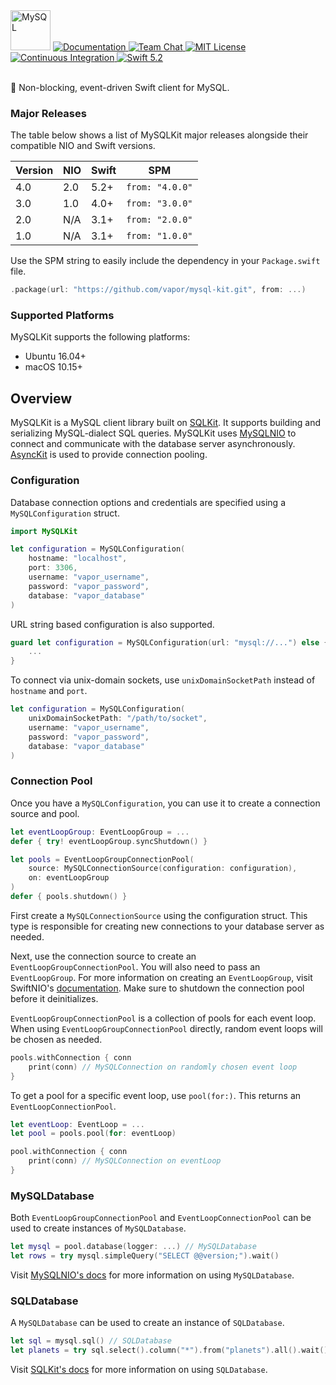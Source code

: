<img src="https://user-images.githubusercontent.com/1342803/75589537-fbfc9100-5a48-11ea-8732-e75dfe32e338.png" height="64" alt="MySQL">

<a href="https://docs.vapor.codes/4.0/">
    <img src="http://img.shields.io/badge/read_the-docs-2196f3.svg" alt="Documentation">
</a>
<a href="https://discord.gg/vapor">
    <img src="https://img.shields.io/discord/431917998102675485.svg" alt="Team Chat">
</a>
<a href="LICENSE">
    <img src="http://img.shields.io/badge/license-MIT-brightgreen.svg" alt="MIT License">
</a>
<a href="https://github.com/vapor/sql-kit/actions">
    <img src="https://github.com/vapor/sql-kit/workflows/test/badge.svg" alt="Continuous Integration">
</a>
<a href="https://swift.org">
    <img src="http://img.shields.io/badge/swift-5.2-brightgreen.svg" alt="Swift 5.2">
</a>
<br>
<br>

🐬 Non-blocking, event-driven Swift client for MySQL.

### Major Releases

The table below shows a list of MySQLKit major releases alongside their compatible NIO and Swift versions. 

|Version|NIO|Swift|SPM|
|---|---|---|---|
|4.0|2.0|5.2+|`from: "4.0.0"`|
|3.0|1.0|4.0+|`from: "3.0.0"`|
|2.0|N/A|3.1+|`from: "2.0.0"`|
|1.0|N/A|3.1+|`from: "1.0.0"`|

Use the SPM string to easily include the dependency in your `Package.swift` file.

```swift
.package(url: "https://github.com/vapor/mysql-kit.git", from: ...)
```

### Supported Platforms

MySQLKit supports the following platforms:

- Ubuntu 16.04+
- macOS 10.15+

## Overview

MySQLKit is a MySQL client library built on [SQLKit](https://github.com/vapor/sql-kit). It supports building and serializing MySQL-dialect SQL queries. MySQLKit uses [MySQLNIO](https://github.com/vapor/mysql-nio) to connect and communicate with the database server asynchronously. [AsyncKit](https://github.com/vapor/async-kit) is used to provide connection pooling. 

### Configuration

Database connection options and credentials are specified using a `MySQLConfiguration` struct. 

```swift
import MySQLKit

let configuration = MySQLConfiguration(
    hostname: "localhost",
    port: 3306,
    username: "vapor_username",
    password: "vapor_password",
    database: "vapor_database"
)
```

URL string based configuration is also supported.

```swift
guard let configuration = MySQLConfiguration(url: "mysql://...") else {
    ...
}
```

To connect via unix-domain sockets, use `unixDomainSocketPath` instead of `hostname` and `port`.

```swift
let configuration = MySQLConfiguration(
    unixDomainSocketPath: "/path/to/socket",
    username: "vapor_username",
    password: "vapor_password",
    database: "vapor_database"
)
```

### Connection Pool

Once you have a `MySQLConfiguration`, you can use it to create a connection source and pool.

```swift
let eventLoopGroup: EventLoopGroup = ...
defer { try! eventLoopGroup.syncShutdown() }

let pools = EventLoopGroupConnectionPool(
    source: MySQLConnectionSource(configuration: configuration), 
    on: eventLoopGroup
)
defer { pools.shutdown() }
```

First create a `MySQLConnectionSource` using the configuration struct. This type is responsible for creating new connections to your database server as needed.

Next, use the connection source to create an `EventLoopGroupConnectionPool`. You will also need to pass an `EventLoopGroup`. For more information on creating an `EventLoopGroup`, visit SwiftNIO's [documentation](https://apple.github.io/swift-nio/docs/current/NIO/index.html). Make sure to shutdown the connection pool before it deinitializes. 

`EventLoopGroupConnectionPool` is a collection of pools for each event loop. When using `EventLoopGroupConnectionPool` directly, random event loops will be chosen as needed.

```swift
pools.withConnection { conn 
    print(conn) // MySQLConnection on randomly chosen event loop
}
```

To get a pool for a specific event loop, use `pool(for:)`. This returns an `EventLoopConnectionPool`. 

```swift
let eventLoop: EventLoop = ...
let pool = pools.pool(for: eventLoop)

pool.withConnection { conn
    print(conn) // MySQLConnection on eventLoop
}
```

### MySQLDatabase

Both `EventLoopGroupConnectionPool` and `EventLoopConnectionPool` can be used to create instances of `MySQLDatabase`.

```swift
let mysql = pool.database(logger: ...) // MySQLDatabase
let rows = try mysql.simpleQuery("SELECT @@version;").wait()
```

Visit [MySQLNIO's docs](https://github.com/vapor/mysql-nio) for more information on using `MySQLDatabase`.

### SQLDatabase

A `MySQLDatabase` can be used to create an instance of `SQLDatabase`.

```swift
let sql = mysql.sql() // SQLDatabase
let planets = try sql.select().column("*").from("planets").all().wait()
```

Visit [SQLKit's docs](https://github.com/vapor/sql-kit) for more information on using `SQLDatabase`. 
